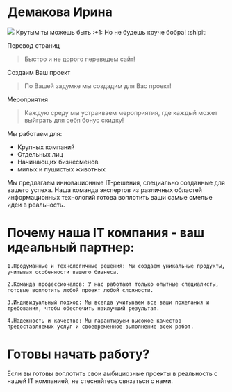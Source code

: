 # Демакова Ирина
<img src="log.png">
Крутым ты можешь быть :+1: Но не будешь круче бобра! :shipit:




Перевод страниц
> Быстро и не дорого переведем сайт!

Создаим Ваш проект
> По Вашей задумке мы создадим для Вас проект!

Мероприятия
> Каждую среду мы устраиваем мероприятия, где каждый может выйграть для себя бонус скидку!

Мы работаем для:
- Крупных компаний
- Отдельных лиц
- Начинающих бизнесменов
- милых и пушистых животных

Мы предлагаем инновационные IT-решения, специально созданные для вашего успеха. Наша команда экспертов из различных областей информационных технологий готова воплотить ваши самые смелые идеи в реальность.

# Почему наша IT компания - ваш идеальный партнер:

    1.Продуманные и технологичные решения: Мы создаем уникальные продукты, учитывая особенности вашего бизнеса.

    2.Команда профессионалов: У нас работают только опытные специалисты, готовые воплотить любой проект любой сложности.

    3.Индивидуальный подход: Мы всегда учитываем все ваши пожелания и требования, чтобы обеспечить наилучший результат.

    4.Надежность и качество: Мы гарантируем высокое качество предоставляемых услуг и своевременное выполнение всех работ.

# Готовы начать работу?

Если вы готовы воплотить свои амбициозные проекты в реальность с нашей IT компанией, не стесняйтесь связаться с нами.
